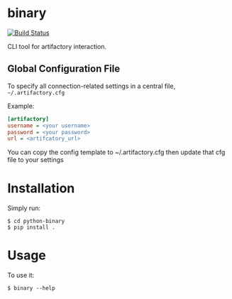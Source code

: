 # binary

[![Build Status](https://travis-ci.org/erskaggs/python-binary.svg?branch=master)](https://travis-ci.org/erskaggs/python-binary)

CLI tool for artifactory interaction.

## Global Configuration File ##

To specify all connection-related settings in a central file, ```~/.artifactory.cfg```

Example:

```ini
[artifactory]
username = <your username>
password = <your password>
url = <artifcatory_url>
```

You can copy the config template to ~/.artifactory.cfg then update that cfg file to your settings

# Installation

Simply run:

    $ cd python-binary
    $ pip install .

# Usage

To use it:

    $ binary --help

